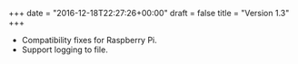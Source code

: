 +++
date = "2016-12-18T22:27:26+00:00"
draft = false
title = "Version 1.3"
+++
* Compatibility fixes for Raspberry Pi.
* Support logging to file.
